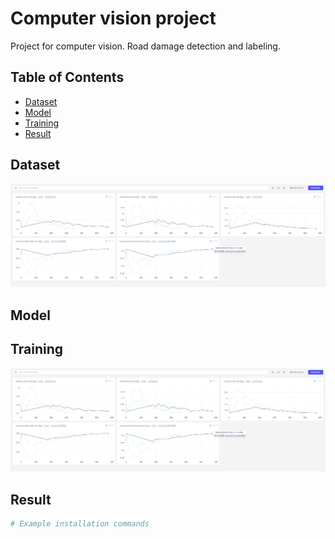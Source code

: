 # Computer vision project
Project for computer vision. Road damage detection and labeling.



## Table of Contents
- [Dataset](#Dataset)
- [Model](#Model)
- [Training](#Training)
- [Result](#Result)

## Dataset
![Training](./training.png)

## Model

## Training

![Training](./training.png)

## Result

```bash
# Example installation commands

